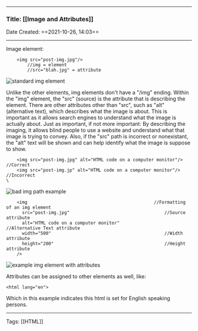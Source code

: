 --------

### Title: [[Image and Attributes]]
Date Created: ==2021-10-26, 14:03==

--------

Image element:
```
	<img src="post-img.jpg"/>
		//img = element
		//src="blah.jpg" = attribute
```
![standard img element](https://i.gyazo.com/b1eeb69be67de40031bf4ad6a6398f54.png)

Unlike the other elements, img elements don't have a "/img" ending.
	Within the "img" element, the "src" (source) is the attribute that is describing the element.
There are other attributes other than "src", such as "alt" (alternative text), which describes what the image is about.  This is important as it allows search engines to understand what the image is actually about.  Just as important, if not more important:  By describing the imaging, it allows blind people to use a website and understand what that image is trying to convey.  Also, if the "src" path is incorrect or nonexistant, the "alt" text will be shown and can help identify what the image is suppose to show.
```
	<img src="post-img.jpg" alt="HTML code on a computer monitor"/>			//Correct
	<img src="post-img.jp" alt="HTML code on a computer monitor"/>			//Incorrect
\	
```
![bad img path example](https://i.gyazo.com/aa5afb591e07bf4c64e45d5450e552bc.png)

```
    <img												//Formatting of an img element
      src="post-img.jpg"									//Source attribute
      alt="HTML code on a computer monitor"					//Alternative Text attribute
      width="500"											//Width attribute
      height="200"											//Height attribute
    />
```
![example img element with attributes](https://i.gyazo.com/fc544fbacbe71ed81228eebd342a24bd.png)

Attributes can be assigned to other elements as well, like:
```
<html lang="en">
```
Which in this example indicates this html is set for English speaking persons.


--------
Tags: [[HTML]]
